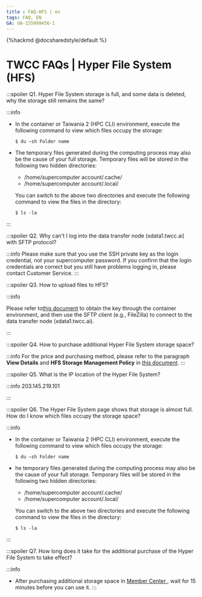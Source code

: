 ```yaml
---
title : FAQ-HFS | en
tags: FAQ, EN
GA: UA-155999456-1
---
```


{%hackmd @docsharedstyle/default %}

# TWCC FAQs | Hyper File System (HFS)

:::spoiler Q1. Hyper File System storage is full, and some data is deleted, why the storage still remains the same?

:::info
- In the container or Taiwania 2 (HPC CLI) environment, execute the following command to view which files occupy the storage:
    ```
    $ du –sh Folder name
    ```
 
- The temporary files generated during the computing process may also be the cause of your full storage. Temporary files will be stored in the following two hidden directories:
    - /home/supercomputer account/.cache/ 
    - /home/supercomputer account/.local/ 
  
    You can switch to the above two directories and execute the following command to view the files in the directory: 
    ```
    $ ls -la
    ```  
:::

:::spoiler Q2. Why can't I log into the data transfer node (xdata1.twcc.ai) with SFTP protocol?

:::info
Please make sure that you use the SSH private key as the login credential, not your supercomputer password. If you confirm that the login credentials are correct but you still have problems logging in, please contact Customer Service.
:::

:::spoiler Q3. How to upload files to HFS?

:::info

Please refer to[<ins>this document</ins>](https://www.twcc.ai/doc?page=hfs) to obtain the key through the container environment, and then use the SFTP client (e.g., FileZilla) to connect to the data transfer node (xdata1.twcc.ai).

:::

:::spoiler Q4. How to purchase additional Hyper File System storage space?

:::info
For the price and purchasing method, please refer to the paragraph **View Details** and **HFS Storage Management Policy** in [<ins>this document</ins>](https://www.twcc.ai/doc?page=hfs).
:::

:::spoiler Q5. What is the IP location of the Hyper File System?

:::info
203.145.219.101

:::

:::spoiler Q6. The Hyper File System page shows that storage is almost full. How do I know which files occupy the storage space?

:::info
- In the container or Taiwania 2 (HPC CLI) environment, execute the following command to view which files occupy the storage:
    ```
    $ du –sh Folder name
    ```
 
- he temporary files generated during the computing process may also be the cause of your full storage. Temporary files will be stored in the following two hidden directories:
    - /home/supercomputer account/.cache/ 
    - /home/supercomputer account/.local/ 
  
    You can switch to the above two directories and execute the following command to view the files in the directory: 
    ```
    $ ls -la
    ```  
:::

:::spoiler Q7. How long does it take for the additional purchase of the Hyper File System to take effect?

:::info
- After purchasing additional storage space in  [<ins>Member Center <i class="fa fa-question-circle fa-question-circle-for-service" aria-hidden="true"></i></ins>](https://man.twcc.ai/@twsdocs/howto-service-access-service-zh), wait for 15 minutes before you can use it.
:::
